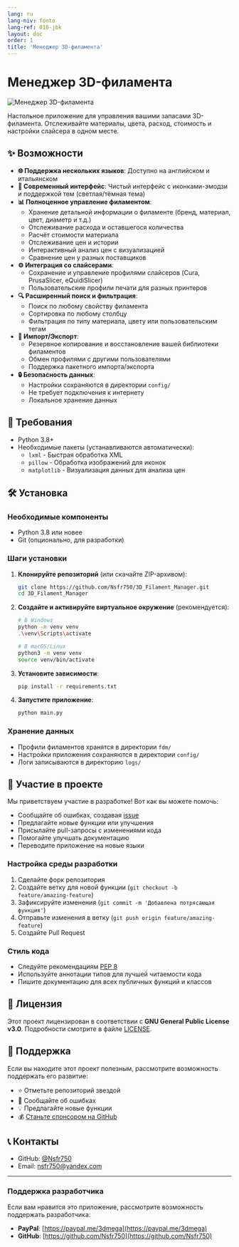 ```yaml
---
lang: ru
lang-niv: fonto
lang-ref: 010-jbk
layout: doc
order: 1
title: 'Менеджер 3D-филамента'
---
```


# Менеджер 3D-филамента

![Менеджер 3D-филамента](assets/logo.png)

Настольное приложение для управления вашими запасами 3D-филамента. Отслеживайте материалы, цвета, расход, стоимость и настройки слайсера в одном месте.

## ✨ Возможности

* **🌐 Поддержка нескольких языков**: Доступно на английском и итальянском
* **🎨 Современный интерфейс**: Чистый интерфейс с иконками-эмодзи и поддержкой тем (светлая/тёмная тема)
* **📊 Полноценное управление филаментом**:
  * Хранение детальной информации о филаменте (бренд, материал, цвет, диаметр и т.д.)
  * Отслеживание расхода и оставшегося количества
  * Расчёт стоимости материала
  * Отслеживание цен и истории
  * Интерактивный анализ цен с визуализацией
  * Сравнение цен у разных поставщиков
* **⚙️ Интеграция со слайсерами**:
  * Сохранение и управление профилями слайсеров (Cura, PrusaSlicer, eQuidiSlicer)
  * Пользовательские профили печати для разных принтеров
* **🔍 Расширенный поиск и фильтрация**:
  * Поиск по любому свойству филамента
  * Сортировка по любому столбцу
  * Фильтрация по типу материала, цвету или пользовательским тегам
* **📂 Импорт/Экспорт**:
  * Резервное копирование и восстановление вашей библиотеки филаментов
  * Обмен профилями с другими пользователями
  * Поддержка пакетного импорта/экспорта
* **🔒 Безопасность данных**:
  * Настройки сохраняются в директории `config/`
  * Не требует подключения к интернету
  * Локальное хранение данных

## 🚀 Требования

* Python 3.8+
* Необходимые пакеты (устанавливаются автоматически):
  * `lxml` - Быстрая обработка XML
  * `pillow` - Обработка изображений для иконок
  * `matplotlib` - Визуализация данных для анализа цен

## 🛠️ Установка

### Необходимые компоненты

* Python 3.8 или новее
* Git (опционально, для разработки)

### Шаги установки

1. **Клонируйте репозиторий** (или скачайте ZIP-архивом):

   ```bash
   git clone https://github.com/Nsfr750/3D_Filament_Manager.git
   cd 3D_Filament_Manager
   ```

2. **Создайте и активируйте виртуальное окружение** (рекомендуется):

   ```bash
   # В Windows
   python -m venv venv
   .\venv\Scripts\activate
   
   # В macOS/Linux
   python3 -m venv venv
   source venv/bin/activate
   ```

3. **Установите зависимости**:

   ```bash
   pip install -r requirements.txt
   ```

4. **Запустите приложение**:

   ```bash
   python main.py
   ```

### Хранение данных

* Профили филаментов хранятся в директории `fdm/`
* Настройки приложения сохраняются в директории `config/`
* Логи записываются в директорию `logs/`

## 🤝 Участие в проекте

Мы приветствуем участие в разработке! Вот как вы можете помочь:

* Сообщайте об ошибках, создавая [issue](https://github.com/Nsfr750/3D_Filament_Manager/issues)
* Предлагайте новые функции или улучшения
* Присылайте pull-запросы с изменениями кода
* Помогайте улучшать документацию
* Переводите приложение на новые языки

### Настройка среды разработки

1. Сделайте форк репозитория
2. Создайте ветку для новой функции (`git checkout -b feature/amazing-feature`)
3. Зафиксируйте изменения (`git commit -m 'Добавлена потрясающая функция'`)
4. Отправьте изменения в ветку (`git push origin feature/amazing-feature`)
5. Создайте Pull Request

### Стиль кода

* Следуйте рекомендациям [PEP 8](https://www.python.org/dev/peps/pep-0008/)
* Используйте аннотации типов для лучшей читаемости кода
* Пишите документацию для всех публичных функций и классов

## 📜 Лицензия

Этот проект лицензирован в соответствии с **GNU General Public License v3.0**. Подробности смотрите в файле [LICENSE](LICENSE).

## 🙏 Поддержка

Если вы находите этот проект полезным, рассмотрите возможность поддержать его развитие:

* ⭐ Отметьте репозиторий звездой
* 🐛 Сообщайте об ошибках
* 💡 Предлагайте новые функции
* 💰 [Станьте спонсором на GitHub](https://github.com/sponsors/Nsfr750)

## 📞 Контакты

* GitHub: [@Nsfr750](https://github.com/Nsfr750)
* Email: nsfr750@yandex.com

---

### Поддержка разработчика

Если вам нравится это приложение, рассмотрите возможность поддержать разработчика:

* **PayPal**: [https://paypal.me/3dmega](https://paypal.me/3dmega)
* **GitHub**: [https://github.com/Nsfr750](https://github.com/Nsfr750)
